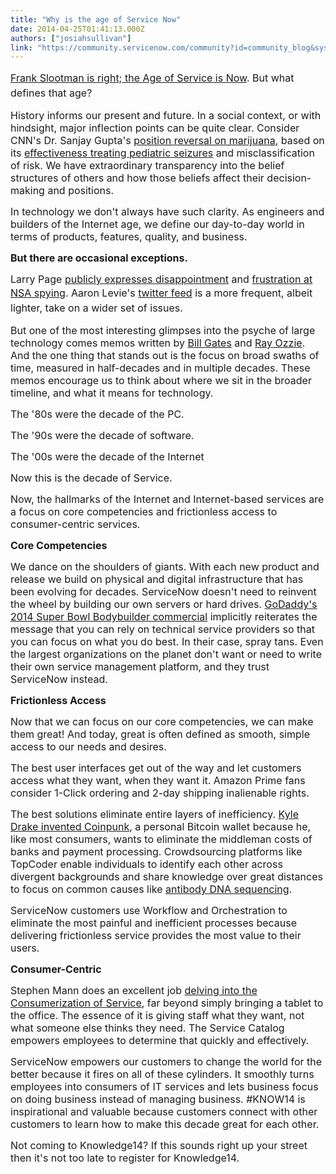 ```yaml
---
title: "Why is the age of Service Now"
date: 2014-04-25T01:41:13.000Z
authors: ["josiahsullivan"]
link: "https://community.servicenow.com/community?id=community_blog&sys_id=0cad22a9dbd0dbc01dcaf3231f961922"
---
```

<p><span style="font-size: 12pt; line-height: 1.5em;"><a title="ww.servicenow.com/company/media/blog/the-new-age-of-service-is-now.html" href="https://www.servicenow.com/company/media/blog/the-new-age-of-service-is-now.html">Frank Slootman is right; the Age of Service is Now</a>. But what defines that age?</span></p><p></p><p><span style="font-size: 12pt;">History informs our present and future. In a social context, or with hindsight, major inflection points can be quite clear. Consider CNN's Dr. Sanjay Gupta's <a title="w.cnn.com/2013/08/08/health/gupta-changed-mind-marijuana/" href="http://www.cnn.com/2013/08/08/health/gupta-changed-mind-marijuana/">position reversal on marijuana</a>, based on its <a title="utu.be/ciQ4ErmhO7g" href="http://youtu.be/ciQ4ErmhO7g">effectiveness treating pediatric seizures</a> and misclassification of risk. We have extraordinary transparency into the belief structures of others and how those beliefs affect their decision-making and positions.</span></p><p></p><p><span style="font-size: 12pt;">In technology we don't always have such clarity. As engineers and builders of the Internet age, we define our day-to-day world in terms of products, features, quality, and business.</span></p><p></p><p><span style="font-size: 12pt;"><strong>But there are occasional exceptions. </strong></span></p><p></p><p><span style="font-size: 12pt;">Larry Page <a title="ogleblog.blogspot.com/2013/06/what.html" href="http://googleblog.blogspot.com/2013/06/what.html">publicly expresses disappointment</a> and <a title="w.forbes.com/sites/jeffbercovici/2014/03/19/at-ted-googles-larry-page-says-nsa-spying-threatens-democracy/" href="http://www.forbes.com/sites/jeffbercovici/2014/03/19/at-ted-googles-larry-page-says-nsa-spying-threatens-democracy/">frustration at NSA spying</a>. </span><span style="font-size: 12pt; line-height: 1.5em;">Aaron Levie's </span><a title="witter.com/levie" href="https://twitter.com/levie" style="font-size: 12pt; line-height: 1.5em;">twitter feed</a><span style="font-size: 12pt; line-height: 1.5em;"> is a more frequent, albeit lighter, take on a wider set of issues.</span></p><p></p><p><span style="font-size: 12pt;">But one of the most interesting glimpses into the psyche of large technology comes memos written by <a title="w.wired.com/2010/05/0526bill-gates-internet-memo/all/" href="http://www.wired.com/2010/05/0526bill-gates-internet-memo/all/">Bill Gates</a> and <a title="zie.net/docs/dawn-of-a-new-day/" href="http://ozzie.net/docs/dawn-of-a-new-day/">Ray Ozzie</a>. And the one thing that stands out is the focus on broad swaths of time, measured in half-decades and in multiple decades. These memos encourage us to think about where we sit in the broader timeline, and what it means for technology.</span></p><p></p><p><span style="font-size: 12pt;">The '80s were the decade of the PC.</span></p><p><span style="font-size: 12pt;">The '90s were the decade of software.</span></p><p><span style="font-size: 12pt;">The '00s were the decade of the Internet </span></p><p><span style="font-size: 12pt;">Now this is the decade of Service.</span></p><p></p><p><span style="font-size: 12pt;">Now, the hallmarks of the Internet and Internet-based services are a focus on core competencies and frictionless access to consumer-centric services.</span></p><p></p><p></p><p><span style="font-size: 12pt;"><strong>Core Competencies</strong></span></p><p></p><p><span style="font-size: 12pt;">We dance on the shoulders of giants. With each new product and release we build on physical and digital infrastructure that has been evolving for decades. ServiceNow doesn't need to reinvent the wheel by building our own servers or hard drives. <a title="ww.youtube.com/watch?v=WycoJMKzXZ4" href="https://www.youtube.com/watch?v=WycoJMKzXZ4">GoDaddy's 2014 Super Bowl Bodybuilder commercial</a> implicitly reiterates the message that you can rely on technical service providers so that you can focus on what you do best. In their case, spray tans. Even the largest organizations on the planet don't want or need to write their own service management platform, and they trust ServiceNow instead.</span></p><p></p><p></p><p><span style="font-size: 12pt;"><strong>Frictionless Access</strong></span></p><p></p><p><span style="font-size: 12pt;">Now that we can focus on our core competencies, we can make them great! And today, great is often defined as smooth, simple access to our needs and desires. </span></p><p></p><p><span style="font-size: 12pt;">The best user interfaces get out of the way and let customers access what they want, when they want it. Amazon Prime fans consider 1-Click ordering and 2-day shipping inalienable rights.</span></p><p></p><p><span style="font-size: 12pt;">The best solutions eliminate entire layers of inefficiency. <a title="w.wired.com/2013/12/coinpunk/" href="http://www.wired.com/2013/12/coinpunk/">Kyle Drake invented Coinpunk</a>, a personal Bitcoin wallet because he, like most consumers, wants to eliminate the middleman costs of banks and payment processing. Crowdsourcing platforms like TopCoder enable individuals to identify each other across divergent backgrounds and share knowledge over great distances to focus on common causes like <a title="w.topcoder.com/case-studies/harvard/" href="http://www.topcoder.com/case-studies/harvard/">antibody DNA sequencing</a>.</span></p><p></p><p><span style="font-size: 12pt;">ServiceNow customers use Workflow and Orchestration to eliminate the most painful and inefficient processes because delivering frictionless service provides the most value to their users.</span></p><p></p><p></p><p><span style="font-size: 12pt;"><strong>Consumer-Centric</strong></span></p><p></p><p><span style="font-size: 12pt;">Stephen Mann does an excellent job <a title="" _jive_internal="true" href="/community/learn/blog/2014/01/13/think-consumerization-of-service-over-consumerization-of-it">delving into the Consumerization of Service</a>, far beyond simply bringing a tablet to the office. The essence of it is giving staff what they want, not what someone else thinks they need. The Service Catalog empowers employees to determine that quickly and effectively.</span></p><p></p><p></p><p></p><p><span style="font-size: 12pt;">ServiceNow empowers our customers to change the world for the better because it fires on all of these cylinders. It smoothly turns employees into consumers of IT services and lets business focus on doing business instead of managing business. #KNOW14 is inspirational and valuable because customers connect with other customers to learn how to make this decade great for each other. </span></p><p></p><p><span style="font-size: 12pt;">Not coming to Knowledge14? If this sounds right up your street then it's not too late to register for Knowledge14. </span></p>